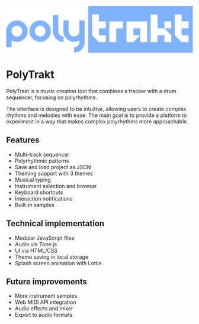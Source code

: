 ![PolyTrakt](assets/polytrakt_logo.png)
# PolyTrakt
PolyTrakt is a music creation tool that combines a tracker with a drum sequencer, focusing on polyrhythms.

The interface is designed to be intuitive, allowing users to create complex rhythms and melodies with ease. The main goal is to provide a platform to experiment in a way that makes complex polyrhythms more approachable.

## Features
- Multi-track sequencer
- Polyrhythmic patterns
- Save and load project as JSON
- Theming support with 3 themes
- Musical typing
- Instrument selection and browser
- Keyboard shortcuts
- Interaction notifications
- Built-in samples

## Technical implementation
- Modular JavaScript files
- Audio via Tone.js
- UI via HTML/CSS
- Theme saving in local storage
- Splash screen animation with Lottie

## Future improvements
- More instrument samples
- Web MIDI API integration
- Audio effects and mixer
- Export to audio formats


